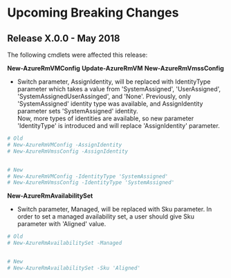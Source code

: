 <!--
    Please leave this section at the top of the breaking change documentation.

    New breaking changes should go under the section titled "Upcoming Breaking Changes", and should adhere to the following format:

    # Upcoming Breaking Changes

    ## Release X.0.0 - January 2017

    The following cmdlets were affected this release:

    **Cmdlet 1**
    - Description of what has changed

    ```powershell
    # Old
    # Sample of how the cmdlet was previously called

    # New
    # Sample of how the cmdlet should now be called
    ```

    Note: the above section follows the template found in the link below: 

    https://github.com/Azure/azure-powershell/blob/dev/documentation/breaking-changes/breaking-change-template.md
-->

# Upcoming Breaking Changes

## Release X.0.0 - May 2018

The following cmdlets were affected this release:

**New-AzureRmVMConfig**
**Update-AzureRmVM**
**New-AzureRmVmssConfig**
- Switch parameter, AssignIdentity, will be replaced with IdentityType parameter which takes a value from 'SystemAssigned', 'UserAssigned', 'SystemAssignedUserAssinged', and 'None'.
Previously, only 'SystemAssigned' identity type was available, and AssignIdentity parameter sets 'SystemAssigned' identity.  
Now, more types of identities are available, so new parameter 'IdentityType' is introduced and will replace 'AssignIdentity' parameter.

```powershell
# Old
# New-AzureRmVMConfig -AssignIdentity
# New-AzureRmVmssConfig -AssignIdentity


# New
# New-AzureRmVMConfig -IdentityType 'SystemAssigned'
# New-AzureRmVmssConfig -IdentityType 'SystemAssigned'
```

**New-AzureRmAvailabilitySet**
- Switch parameter, Managed, will be replaced with Sku parameter.
In order to set a managed availability set, a user should give Sku parameter with 'Aligned' value.

```powershell
# Old
# New-AzureRmAvailabilitySet -Managed


# New
# New-AzureRmAvailabilitySet -Sku 'Aligned'